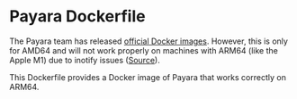 # Payara Dockerfile

The Payara team has released [official Docker images](https://hub.docker.com/u/payara/). However, this is only for AMD64 and will not work properly on machines with ARM64 (like the Apple M1) due to inotify issues ([Source](https://github.com/docker/for-mac/issues/6174)).

This Dockerfile provides a Docker image of Payara that works correctly on ARM64.
